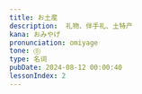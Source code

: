 ```yaml
---
title: お土産
description:  礼物、伴手礼、土特产
kana: おみやげ
pronunciation: omiyage
tone: ⓪
type: 名词
pubDate: 2024-08-12 00:00:40
lessonIndex: 2
---
```

